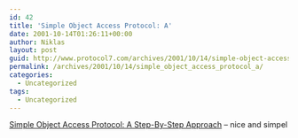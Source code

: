 ```yaml
---
id: 42
title: 'Simple Object Access Protocol: A'
date: 2001-10-14T01:26:11+00:00
author: Niklas
layout: post
guid: http://www.protocol7.com/archives/2001/10/14/simple-object-access-protocol-a/
permalink: /archives/2001/10/14/simple_object_access_protocol_a/
categories:
  - Uncategorized
tags:
  - Uncategorized
---
```

<div class='microid-b8215f83d06d158e319cdf351469f953c052f437'>
  <p>
    <a href="http://www.vbip.com/xml/soap_syd.asp">Simple Object Access Protocol: A Step-By-Step Approach</a> &#8211; nice and simpel
  </p>
</div>